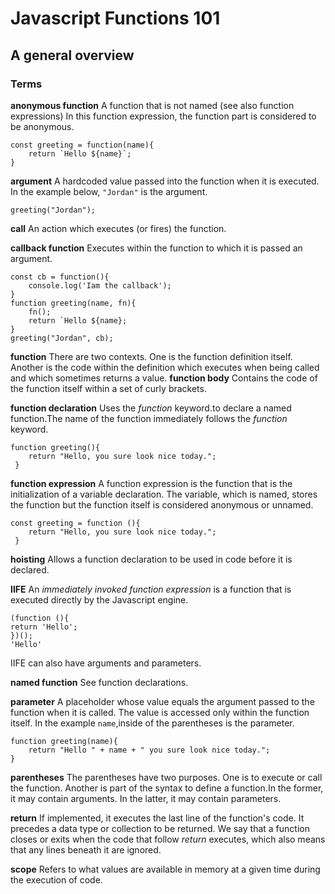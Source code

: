 # Javascript Functions 101
## A general overview 

### Terms 
**anonymous function**
A function that is not named (see also function expressions)
In this function expression, the function part is considered to be anonymous.
```
const greeting = function(name){
    return `Hello ${name}`;
}
```

**argument**
A hardcoded value passed into the function when it is executed. In the example below, `"Jordan"` is the argument.
```
greeting("Jordan");
```

**call**
An action which executes (or fires) the function.

**callback function**
Executes within the function to which it is passed an argument.
```
const cb = function(){
    console.log('Iam the callback');
}
function greeting(name, fn){
    fn();
    return `Hello ${name};
}
greeting("Jordan", cb);
```

**function**
There are two contexts. One is the function definition itself. Another is the code within the definition which executes when being called and which sometimes returns a value.
**function body**
Contains the code of the function itself within a set of curly brackets.

**function declaration**
Uses the _function_ keyword.to declare a named function.The name of the function immediately follows the _function_ keyword.
```
function greeting(){
    return "Hello, you sure look nice today.";
 }
```
**function expression**
A function expression is the function that is the initialization of a variable declaration. The variable, which is named, stores the function but the function itself is considered anonymous or unnamed.
```
const greeting = function (){
    return "Hello, you sure look nice today.";
 }
```


**hoisting**
Allows a function declaration to be used in code before it is declared.

**IIFE**
An _immediately invoked function expression_ is a function that is executed directly by the Javascript engine.
```
(function (){
return 'Hello';
})();
'Hello'
```
IIFE can also have arguments and parameters.

**named function**
See function declarations.

**parameter**
A placeholder whose value equals the argument passed to the function when it is called. The value is accessed only within the function itself. In the example `name`,inside of the parentheses is the parameter.
```
function greeting(name){
    return "Hello " + name + " you sure look nice today.";
}
```

**parentheses**
The parentheses have two purposes. One is to execute or call the function. Another is part of the syntax to define a function.In the former, it may contain arguments. In the latter, it may contain parameters.

**return**
If implemented, it executes the last line of the function's code. It precedes a data type or collection to be returned. We say that a function closes or exits when the code that follow _return_ executes, which also means that any lines beneath it are ignored.

**scope**
Refers to what values are available in memory at a given time during the execution of code.